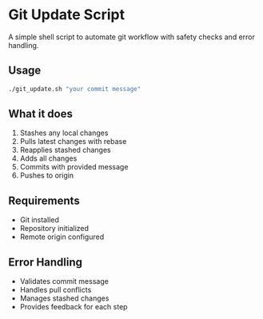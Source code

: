 # Git Update Script

A simple shell script to automate git workflow with safety checks and error handling.

## Usage

```bash
./git_update.sh "your commit message"
```

## What it does

1. Stashes any local changes
2. Pulls latest changes with rebase
3. Reapplies stashed changes
4. Adds all changes
5. Commits with provided message
6. Pushes to origin

## Requirements

- Git installed
- Repository initialized
- Remote origin configured

## Error Handling

- Validates commit message
- Handles pull conflicts
- Manages stashed changes
- Provides feedback for each step 